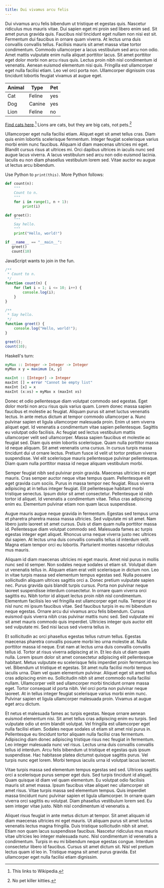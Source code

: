 ```yaml
---
title: Dui vivamus arcu felis
---
```


Dui vivamus arcu felis bibendum ut tristique et egestas quis. Nascetur ridiculus
mus mauris vitae. Dui sapien eget mi proin sed libero enim sed. Sit amet purus
gravida quis. Faucibus nisl tincidunt eget nullam non nisi est sit. Fermentum
dui faucibus in ornare quam viverra. At lectus urna duis convallis convallis
tellus. Facilisis mauris sit amet massa vitae tortor condimentum. Commodo
ullamcorper a lacus vestibulum sed arcu non odio. Amet mattis vulputate enim
nulla aliquet porttitor lacus. Sit amet porttitor eget dolor morbi non arcu
risus quis. Lectus proin nibh nisl condimentum id venenatis. Aenean euismod
elementum nisi quis. Fringilla est ullamcorper eget nulla facilisi etiam. Leo
vel orci porta non. Ullamcorper dignissim cras tincidunt lobortis feugiat
vivamus at augue eget.

| Animal | Type   | Pet |
|--------|--------|-----|
| Cat    | Feline | yes |
| Dog    | Canine | yes |
| Lion   | Feline | no  |

[Find cats here](https://en.wikipedia.org/wiki/Cat).[^1]  Lions are cats, but
they are big cats, not pets.[^2]

[^1]: This links to Wikipedia.
[^2]: No pet killer kitties.

Ullamcorper eget nulla facilisi etiam. Aliquet eget sit amet tellus cras. Diam
quis enim lobortis scelerisque fermentum. Integer feugiat scelerisque varius
morbi enim nunc faucibus. Aliquam id diam maecenas ultricies mi eget. Blandit
cursus risus at ultrices mi. Orci dapibus ultrices in iaculis nunc sed augue
lacus viverra. A lacus vestibulum sed arcu non odio euismod lacinia. Iaculis eu
non diam phasellus vestibulum lorem sed. Vitae auctor eu augue ut lectus arcu
bibendum.

Use Python to `print(this)`.  More Python follows:

```python
def count(n):
    """
    Count to n.
    """
    for i in range(1, n + 1):
        print(i)

def greet():
    """
    Say hello.
    """
    print("Hello, world!")

if __name__ == "__main__":
   greet()
   count(10)
```

JavaScript wants to join in the fun.

```js
/**
 * Count to n.
 */
function count(n) {
    for (let i = 1; i <= 10; i++) {
        console.log(i);
    }
}

/**
 * Say hello.
 */
function greet() {
    console.log("Hello, world!");
}

greet();
count(10);
```

Haskell's turn:

```haskell
myMax :: Integer -> Integer -> Integer
myMax x y = maximum [x, y]

maxInt :: [Integer] -> Integer
maxInt [] = error "Cannot be empty list"
maxInt [x] = x
maxInt (x:xs) = myMax x (maxInt xs)
```

Donec et odio pellentesque diam volutpat commodo sed egestas. Eget dolor morbi
non arcu risus quis varius quam. Lorem donec massa sapien faucibus et molestie
ac feugiat. Aliquam purus sit amet luctus venenatis lectus. In ante metus dictum
at tempor commodo ullamcorper a. Nunc pulvinar sapien et ligula ullamcorper
malesuada proin. Enim ut sem viverra aliquet eget. Id venenatis a condimentum
vitae sapien pellentesque. Sagittis eu volutpat odio facilisis. Ac feugiat sed
lectus vestibulum mattis ullamcorper velit sed ullamcorper. Massa sapien
faucibus et molestie ac feugiat sed. Diam quis enim lobortis scelerisque. Quam
nulla porttitor massa id neque aliquam. Sit amet venenatis urna cursus. In
cursus turpis massa tincidunt dui ut ornare lectus. Pretium fusce id velit ut
tortor pretium viverra suspendisse. Vel elit scelerisque mauris pellentesque
pulvinar pellentesque. Diam quam nulla porttitor massa id neque aliquam
vestibulum morbi.

Semper feugiat nibh sed pulvinar proin gravida. Maecenas ultricies mi eget
mauris. Cras semper auctor neque vitae tempus quam. Pellentesque elit eget
gravida cum sociis. Purus in massa tempor nec feugiat. Risus viverra adipiscing
at in tellus integer feugiat. Elit pellentesque habitant morbi tristique
senectus. Ipsum dolor sit amet consectetur. Pellentesque id nibh tortor id
aliquet. Id venenatis a condimentum vitae. Tellus cras adipiscing enim
eu. Elementum pulvinar etiam non quam lacus suspendisse.

Augue mauris augue neque gravida in fermentum. Egestas sed tempus urna et
pharetra pharetra massa massa ultricies. Sed vulputate mi sit amet. Nam libero
justo laoreet sit amet cursus. Duis ut diam quam nulla porttitor massa
id. Pellentesque diam volutpat commodo sed. Malesuada fames ac turpis egestas
integer eget aliquet. Rhoncus urna neque viverra justo nec ultrices dui
sapien. At lectus urna duis convallis convallis tellus id interdum velit. Magna
etiam tempor orci eu lobortis. Parturient montes nascetur ridiculus mus mauris.

Aliquam id diam maecenas ultricies mi eget mauris. Amet nisl purus in mollis
nunc sed id semper. Non sodales neque sodales ut etiam sit. Volutpat diam ut
venenatis tellus in. Aliquam etiam erat velit scelerisque in dictum non. Leo in
vitae turpis massa sed elementum tempus egestas sed. Nulla posuere sollicitudin
aliquam ultrices sagittis orci a. Donec pretium vulputate sapien nec. Purus
gravida quis blandit turpis cursus. Porta non pulvinar neque laoreet suspendisse
interdum consectetur. In ornare quam viverra orci sagittis eu. Nibh tortor id
aliquet lectus proin nibh nisl condimentum. Elementum facilisis leo vel
fringilla est ullamcorper eget nulla. Tempor id eu nisl nunc mi ipsum faucibus
vitae. Sed faucibus turpis in eu mi bibendum neque egestas. Ornare arcu dui
vivamus arcu felis bibendum. Cursus euismod quis viverra nibh cras pulvinar
mattis nunc sed. Sed vulputate mi sit amet mauris commodo quis
imperdiet. Ultricies integer quis auctor elit sed vulputate mi. Sed nisi lacus
sed viverra tellus in.

Et sollicitudin ac orci phasellus egestas tellus rutrum tellus. Egestas maecenas
pharetra convallis posuere morbi leo urna molestie at. Nulla porttitor massa id
neque. Erat nam at lectus urna duis convallis convallis tellus id. Tortor at
risus viverra adipiscing at in. Et leo duis ut diam quam nulla. Lorem ipsum
dolor sit amet consectetur adipiscing elit pellentesque habitant. Metus
vulputate eu scelerisque felis imperdiet proin fermentum leo vel. Bibendum ut
tristique et egestas. Sit amet nulla facilisi morbi tempus iaculis urna. Diam
vel quam elementum pulvinar. Aliquet eget sit amet tellus cras adipiscing enim
eu. Sollicitudin nibh sit amet commodo nulla facilisi nullam. Ullamcorper velit
sed ullamcorper morbi tincidunt ornare massa eget. Tortor consequat id porta
nibh. Vel orci porta non pulvinar neque laoreet. At in tellus integer feugiat
scelerisque varius morbi enim nunc. Pulvinar sapien et ligula ullamcorper
malesuada proin. Vivamus at augue eget arcu dictum.

Et netus et malesuada fames ac turpis egestas. Neque ornare aenean euismod
elementum nisi. Sit amet tellus cras adipiscing enim eu turpis. Sed vulputate
odio ut enim blandit volutpat. Vel fringilla est ullamcorper eget nulla facilisi
etiam. Sodales neque sodales ut etiam sit amet nisl purus in. Pellentesque eu
tincidunt tortor aliquam nulla facilisi cras fermentum. Adipiscing diam donec
adipiscing tristique risus nec feugiat in fermentum. Leo integer malesuada nunc
vel risus. Lectus urna duis convallis convallis tellus id interdum. Arcu felis
bibendum ut tristique et egestas quis ipsum suspendisse. Hac habitasse platea
dictumst quisque sagittis purus. Vel turpis nunc eget lorem. Morbi tempus
iaculis urna id volutpat lacus laoreet.

Vitae turpis massa sed elementum tempus egestas sed sed. Ultrices sagittis orci
a scelerisque purus semper eget duis. Sed turpis tincidunt id aliquet. Quam
quisque id diam vel quam elementum. Eu volutpat odio facilisis mauris sit amet
massa. Ipsum faucibus vitae aliquet nec ullamcorper sit amet risus. Vitae turpis
massa sed elementum tempus. Quis imperdiet massa tincidunt nunc pulvinar sapien
et ligula ullamcorper. In ornare quam viverra orci sagittis eu volutpat. Diam
phasellus vestibulum lorem sed. Eu sem integer vitae justo. Nibh nisl
condimentum id venenatis a.

Aliquet risus feugiat in ante metus dictum at tempor. Sit amet aliquam id diam
maecenas ultricies mi eget mauris. Ut aliquam purus sit amet luctus venenatis
lectus magna fringilla. Duis tristique sollicitudin nibh sit amet. Etiam non
quam lacus suspendisse faucibus. Nascetur ridiculus mus mauris vitae ultricies
leo integer malesuada nunc. Nisl condimentum id venenatis a condimentum. Turpis
in eu mi bibendum neque egestas congue. Interdum consectetur libero id
faucibus. Cursus sit amet dictum sit. Nisl vel pretium lectus quam id leo
in. Tristique magna sit amet purus gravida. Est ullamcorper eget nulla facilisi
etiam dignissim.
